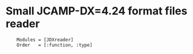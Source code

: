 # Small JCAMP-DX=4.24 format files reader

```@autodocs
    Modules = [JDXreader]
    Order   = [:function, :type]
```